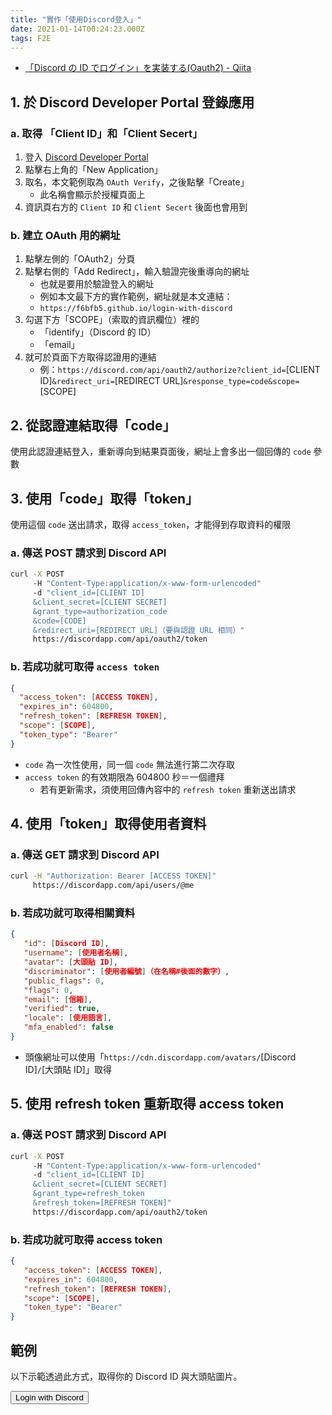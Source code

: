 ```yaml
---
title: "實作「使用Discord登入」"
date: 2021-01-14T00:24:23.000Z
tags: F2E
---
```


- [「Discord の ID でログイン」を実装する(Oauth2) - Qiita](https://qiita.com/masayoshi4649/items/46fdb744cb8255f5eb98)

## 1. 於 Discord Developer Portal 登錄應用

### a. 取得 「Client ID」和「Client Secert」

1. 登入 [Discord Developer Portal](https://discord.com/developers/applications)
2. 點擊右上角的「New Application」
3. 取名，本文範例取為 `OAuth Verify`，之後點擊「Create」
   - 此名稱會顯示於授權頁面上
4. 資訊頁右方的 `Client ID` 和 `Client Secert` 後面也會用到

### b. 建立 OAuth 用的網址

1. 點擊左側的「OAuth2」分頁
2. 點擊右側的「Add Redirect」，輸入驗證完後重導向的網址
   - 也就是要用於驗證登入的網址
   - 例如本文最下方的實作範例，網址就是本文連結：
   - `https://f6bfb5.github.io/login-with-discord`
3. 勾選下方「SCOPE」（索取的資訊欄位）裡的
   - 「identify」（Discord 的 ID）
   - 「email」
4. 就可於頁面下方取得認證用的連結
   - 例：`https://discord.com/api/oauth2/authorize?client_id=`[CLIENT ID]`&redirect_uri=`[REDIRECT URL]`&response_type=code&scope=`[SCOPE]

## 2. 從認證連結取得「code」

使用此認證連結登入，重新導向到結果頁面後，網址上會多出一個回傳的 `code` 參數

## 3. 使用「code」取得「token」

使用這個 `code` 送出請求，取得 `access_token`，才能得到存取資料的權限

### a. 傳送 POST 請求到 Discord API

```bash
curl -X POST
     -H "Content-Type:application/x-www-form-urlencoded"
     -d "client_id=[CLIENT ID]
     &client_secret=[CLIENT SECRET]
     &grant_type=authorization_code
     &code=[CODE]
     &redirect_uri=[REDIRECT URL]（要與認證 URL 相同）"
     https://discordapp.com/api/oauth2/token
```

### b. 若成功就可取得 `access token`

```json
{
  "access_token": [ACCESS TOKEN],
  "expires_in": 604800,
  "refresh_token": [REFRESH TOKEN],
  "scope": [SCOPE],
  "token_type": "Bearer"
}
```

- `code` 為一次性使用，同一個 `code` 無法進行第二次存取
- `access token` 的有效期限為 604800 秒＝一個禮拜
  - 若有更新需求，須使用回傳內容中的 `refresh token` 重新送出請求

## 4. 使用「token」取得使用者資料

### a. 傳送 GET 請求到 Discord API

```bash
curl -H "Authorization: Bearer [ACCESS TOKEN]"
     https://discordapp.com/api/users/@me
```

### b. 若成功就可取得相關資料

```json
{
   "id": [Discord ID],
   "username": [使用者名稱],
   "avatar": [大頭貼 ID],
   "discriminator": [使用者編號]（在名稱#後面的數字）,
   "public_flags": 0,
   "flags": 0,
   "email": [信箱],
   "verified": true,
   "locale": [使用語言],
   "mfa_enabled": false
}
```

- 頭像網址可以使用「`https://cdn.discordapp.com/avatars/`[Discord ID]`/`[大頭貼 ID]」取得

## 5. 使用 refresh token 重新取得 access token

### a. 傳送 POST 請求到 Discord API

```bash
curl -X POST
     -H "Content-Type:application/x-www-form-urlencoded"
     -d "client_id=[CLIENT ID]
     &client_secret=[CLIENT SECRET]
     &grant_type=refresh_token
     &refresh_token=[REFRESH TOKEN]"
     https://discordapp.com/api/oauth2/token
```

### b. 若成功就可取得 access token

```json
{
   "access_token": [ACCESS TOKEN],
   "expires_in": 604800,
   "refresh_token": [REFRESH TOKEN],
   "scope": [SCOPE],
   "token_type": "Bearer"
}
```

## 範例

以下示範透過此方式，取得你的 Discord ID 與大頭貼圖片。

<button id="js-discord-button">Login with Discord</button>
<span id="js-discord-status" />

<div class="discord-card" id="js-discord-card" style="display: none">
  <img alt="profile" class="discord-card--image" id="js-discord-card--image">
  <div class="discord-card--username" id="js-discord-card--username"></div>
</div>

<style>
.discord-card--image {
  margin-left: 0 !important;
}
</style>

<script>
import { onMount } from 'svelte';

const clientID = "798950274114781204";
const redirectUri = "https://f6bfb5.github.io/login-with-discord";
const scope = "identify email"

function handleClick() {
   document.location.href = `https://discord.com/api/oauth2/authorize
?client_id=${clientID}
&redirect_uri=${encodeURIComponent(redirectUri)}
&response_type=code
&scope=${encodeURIComponent(scope)}`;
}

   onMount(() => {
// window.addEventListener('load', function() {
   document.getElementById("js-discord-button").addEventListener("click", handleClick);
   // 1. get code from url params
   const urlParams = new URLSearchParams(window.location.search);
   if(urlParams.has("code")) { 
     // 2. post code to get token
     const clientSecret = "3c-TeN5NxElL4la8E6h5BlT4zDHigser";
     const apiUrl = 'https://discordapp.com/api/oauth2/token'
     const data = {
        'client_id': clientID,
        'client_secret': clientSecret,
        'grant_type': 'authorization_code',
        'code': urlParams.get("code"),
        'redirect_uri': redirectUri,
        'scope': scope
     }
     // put payload together
     const formBody = 
     Object.keys(data)
     .map(key => encodeURIComponent(key) 
       + '=' 
       + encodeURIComponent(data[key]))
     .join('&');
     // send post
     const resultData = fetch(apiUrl, {
        method: "POST",
        headers: {
           "content-type": "application/x-www-form-urlencoded"
        },
        body: formBody,
     })
     .then(function(response) {
        if( !response.ok ) {
           throw new Error(response.statusText)
        }
        document.getElementById("js-discord-status").innerText = "token got";
        return response.json()
     })
     // 3. get user data
     .then(function(data) {
        let accessToken = data.access_token;
        const userApiUrl = 'https://discordapp.com/api/users/@me';
        return fetch(userApiUrl, {
           method: "GET",
           headers: {
              "authorization": "Bearer " + accessToken,
           }
        })
     })
     .then(function(response) {
        if( !response.ok ) {
           throw new Error(response.statusText)
        }
        document.getElementById("js-discord-status").innerText = "user data got";
        return response.json();
     })
     .catch(function(error) {
        document.getElementById("js-discord-status").innerText = error;
     })
     // 4. display user data
     resultData.then(function(r) {
        if(r != undefined){
          document.getElementById("js-discord-card").style.display="block";
          document.getElementById("js-discord-card--image").src=`https://cdn.discordapp.com/avatars/${r.id}/${r.avatar}`;
          document.getElementById("js-discord-card--username").innerText=`${r.username}#${r.discriminator}`
        }
     })
   } else {
      document.getElementById("js-discord-status").innerText = "Not logged in";
   }
// })
})
</script>
